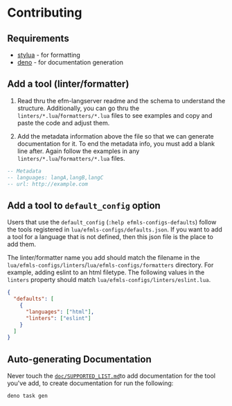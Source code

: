 # Contributing

## Requirements

- [stylua](https://github.com/JohnnyMorganz/StyLua) - for formatting
- [deno](https://deno.land/) - for documentation generation

## Add a tool (linter/formatter)

1. Read thru the efm-langserver readme and the schema to understand the structure. Additionally, you can go thru the
`linters/*.lua`/`formatters/*.lua` files to see examples and copy and paste the code and adjust them.

2. Add the metadata information above the file so that we can generate documentation for it. To end the metadata info,
  you must add a blank line after. Again follow the examples in any `linters/*.lua`/`formatters/*.lua` files.

```lua
-- Metadata
-- languages: langA,langB,langC
-- url: http://example.com


```

## Add a tool to `default_config` option

Users that use the `default_config` (`:help efmls-configs-defaults`) follow the tools registered in `lua/efmls-configs/defaults.json`.
If you want to add a tool for a language that is not defined, then this json file is the place to add them.

The linter/formatter name you add should match the filename in the `lua/efmls-configs/linters`/`lua/efmls-configs/formatters`
directory. For example, adding eslint to an html filetype. The following values in the `linters` property should match
`lua/efmls-configs/linters/eslint.lua`.

```json
{
  "defaults": [
    {
      "languages": ["html"],
      "linters": ["eslint"]
    }
  ]
}
```

## Auto-generating Documentation

Never touch the [`doc/SUPPORTED_LIST.md`](./doc/SUPPORTED_LIST.md)to add documentation for the tool you've add, to
create documentation for run the following:

```sh
deno task gen
```
